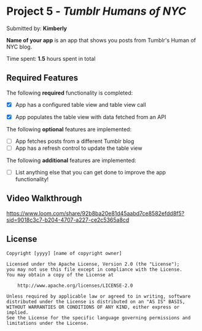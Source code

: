 # Project 5 - *Tumblr Humans of NYC*

Submitted by: **Kimberly**

**Name of your app** is an app that shows you posts from Tumblr's Human of NYC blog. 

Time spent: **1.5** hours spent in total

## Required Features

The following **required** functionality is completed:

- [x] App has a configured table view and table view call
- [x] App populates the table view with data fetched from an API


The following **optional** features are implemented:

- [ ] App fetches posts from a different Tumblr blog
- [ ] App has a refresh control to update the table view

The following **additional** features are implemented:

- [ ] List anything else that you can get done to improve the app functionality!

## Video Walkthrough
https://www.loom.com/share/92b8ba20e81d45aabd7ce8582efdd8f5?sid=9018c3c7-b204-4707-a227-ce2c5365a8cd

## License

    Copyright [yyyy] [name of copyright owner]

    Licensed under the Apache License, Version 2.0 (the "License");
    you may not use this file except in compliance with the License.
    You may obtain a copy of the License at

        http://www.apache.org/licenses/LICENSE-2.0

    Unless required by applicable law or agreed to in writing, software
    distributed under the License is distributed on an "AS IS" BASIS,
    WITHOUT WARRANTIES OR CONDITIONS OF ANY KIND, either express or implied.
    See the License for the specific language governing permissions and
    limitations under the License.

